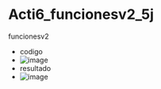 # Acti6_funcionesv2_5j
funcionesv2
- codigo
- ![image](https://github.com/user-attachments/assets/fbbd16ba-a700-42d7-b6c5-cb7c09a425df)
- resultado
- ![image](https://github.com/user-attachments/assets/643e515e-ad25-4b46-ad7b-14f39098a369)

